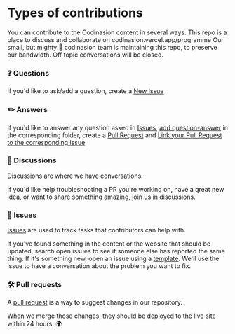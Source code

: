 # Types of contributions

You can contribute to the Codinasion content in several ways. This repo is a place to discuss and collaborate on codinasion.vercel.app/programme Our small, but mighty :muscle: codinasion team is maintaining this repo, to preserve our bandwidth. Off topic conversations will be closed.

### :question: Questions

If you'd like to ask/add a question, create a [New Issue](https://github.com/codinasion/codinasion-programme/issues/new?assignees=&labels=%F0%9F%93%9D+content&template=add-content.yml)

### :pencil2: Answers

If you'd like to answer any question asked in [Issues](https://github.com/codinasion/codinasion-programme/issues), [add question-answer](https://github.com/codinasion/codinasion-programme/blob/master/CONTRIBUTING.md#make-changes) in the corresponding folder, create a [Pull Request](https://github.com/codinasion/codinasion-programme/blob/master/CONTRIBUTING.md#solve-an-issue) and [Link your Pull Request to the corresponding Issue](https://docs.github.com/en/issues/tracking-your-work-with-issues/linking-a-pull-request-to-an-issue)

### :mega: Discussions
Discussions are where we have conversations.

If you'd like help troubleshooting a PR you're working on, have a great new idea, or want to share something amazing, join us in [discussions](https://github.com/codinasion/codinasion/discussions).

### :lady_beetle: Issues
[Issues](https://github.com/codinasion/codinasion-programme/issues) are used to track tasks that contributors can help with.

If you've found something in the content or the website that should be updated, search open issues to see if someone else has reported the same thing. If it's something new, open an issue using a [template](https://github.com/codinasion/codinasion-programme/issues/new/choose). We'll use the issue to have a conversation about the problem you want to fix.

### :hammer_and_wrench: Pull requests
A [pull request](https://github.com/codinasion/codinasion-programme/pulls) is a way to suggest changes in our repository.

When we merge those changes, they should be deployed to the live site within 24 hours. :earth_africa:
